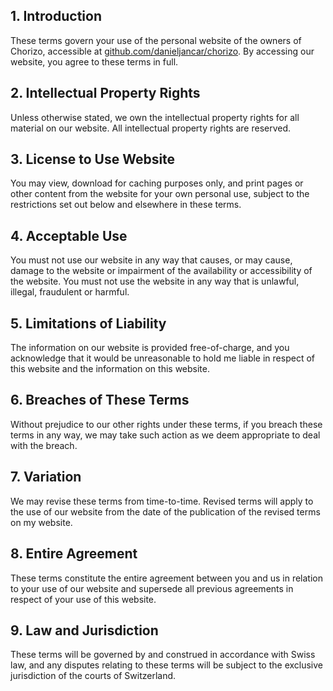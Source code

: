 ## 1. Introduction

These terms govern your use of the personal website of the owners of Chorizo, accessible at [github.com/danieljancar/chorizo](https://github.com/danieljancar/chorizo). By accessing our website, you agree to these terms in full.

## 2. Intellectual Property Rights

Unless otherwise stated, we own the intellectual property rights for all material on our website. All intellectual property rights are reserved.

## 3. License to Use Website

You may view, download for caching purposes only, and print pages or other content from the website for your own personal use, subject to the restrictions set out below and elsewhere in these terms.

## 4. Acceptable Use

You must not use our website in any way that causes, or may cause, damage to the website or impairment of the availability or accessibility of the website. You must not use the website in any way that is unlawful, illegal, fraudulent or harmful.

## 5. Limitations of Liability

The information on our website is provided free-of-charge, and you acknowledge that it would be unreasonable to hold me liable in respect of this website and the information on this website.

## 6. Breaches of These Terms

Without prejudice to our other rights under these terms, if you breach these terms in any way, we may take such action as we deem appropriate to deal with the breach.

## 7. Variation

We may revise these terms from time-to-time. Revised terms will apply to the use of our website from the date of the publication of the revised terms on my website.

## 8. Entire Agreement

These terms constitute the entire agreement between you and us in relation to your use of our website and supersede all previous agreements in respect of your use of this website.

## 9. Law and Jurisdiction

These terms will be governed by and construed in accordance with Swiss law, and any disputes relating to these terms will be subject to the exclusive jurisdiction of the courts of Switzerland.
